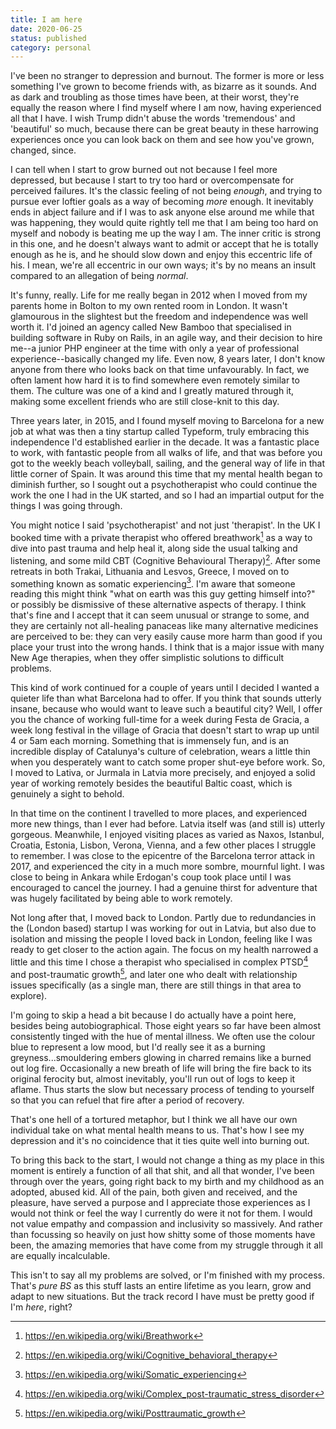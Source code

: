 ```yaml
---
title: I am here
date: 2020-06-25
status: published
category: personal 
---
```


I've been no stranger to depression and burnout. The former is more or less something I've grown to become friends with, as bizarre as it sounds. And as dark and troubling as those times have been, at their worst, they're equally the reason where I find myself where I am now, having experienced all that I have. I wish Trump didn't abuse the words 'tremendous' and 'beautiful' so much, because there can be great beauty in these harrowing experiences once you can look back on them and see how you've grown, changed, since.

I can tell when I start to grow burned out not because I feel more depressed, but because I start to try too hard or overcompensate for perceived failures. It's the classic feeling of not being _enough_, and trying to pursue ever loftier goals as a way of becoming _more_ enough. It inevitably ends in abject failure and if I was to ask anyone else around me while that was happening, they would quite rightly tell me that I am being too hard on myself and nobody is beating me up the way I am. The inner critic is strong in this one, and he doesn't always want to admit or accept that he is totally enough as he is, and he should slow down and enjoy this eccentric life of his. I mean, we're all eccentric in our own ways; it's by no means an insult compared to an allegation of being _normal_.

It's funny, really. Life for me really began in 2012 when I moved from my parents home in Bolton to my own rented room in London. It wasn't glamourous in the slightest but the freedom and independence was well worth it. I'd joined an agency called New Bamboo that specialised in building software in Ruby on Rails, in an agile way, and their decision to hire me--a junior PHP engineer at the time with only a year of professional experience--basically changed my life. Even now, 8 years later, I don't know anyone from there who looks back on that time unfavourably. In fact, we often lament how hard it is to find somewhere even remotely similar to them. The culture was one of a kind and I greatly matured through it, making some excellent friends who are still close-knit to this day.

Three years later, in 2015, and I found myself moving to Barcelona for a new job at what was then a tiny startup called Typeform, truly embracing this independence I'd established earlier in the decade. It was a fantastic place to work, with fantastic people from all walks of life, and that was before you got to the weekly beach volleyball, sailing, and the general way of life in that little corner of Spain. It was around this time that my mental health began to diminish further, so I sought out a psychotherapist who could continue the work the one I had in the UK started, and so I had an impartial output for the things I was going through.

You might notice I said 'psychotherapist' and not just 'therapist'. In the UK I booked time with a private therapist who offered breathwork[^1] as a way to dive into past trauma and help heal it, along side the usual talking and listening, and some mild CBT (Cognitive Behavioural Therapy)[^2]. After some retreats in both Trakai, Lithuania and Lesvos, Greece, I moved on to something known as somatic experiencing[^3]. I'm aware that someone reading this might think "what on earth was this guy getting himself into?" or possibly be dismissive of these alternative aspects of therapy. I think that's fine and I accept that it can seem unusual or strange to some, and they are certainly not all-healing panaceas like many alternative medicines are perceived to be: they can very easily cause more harm than good if you place your trust into the wrong hands. I think that is a major issue with many New Age therapies, when they offer simplistic solutions to difficult problems.

This kind of work continued for a couple of years until I decided I wanted a quieter life than what Barcelona had to offer. If you think that sounds utterly insane, because who would want to leave such a beautiful city? Well, I offer you the chance of working full-time for a week during Festa de Gracia, a week long festival in the village of Gracia that doesn't start to wrap up until 4 or 5am each morning. Something that is immensely fun, and is an incredible display of Catalunya's culture of celebration, wears a little thin when you desperately want to catch some proper shut-eye before work. So, I moved to Lativa, or Jurmala in Latvia more precisely, and enjoyed a solid year of working remotely besides the beautiful Baltic coast, which is genuinely a sight to behold.

In that time on the continent I travelled to more places, and experienced more new things, than I ever had before. Latvia itself was (and still is) utterly gorgeous. Meanwhile, I enjoyed visiting places as varied as Naxos, Istanbul, Croatia, Estonia, Lisbon, Verona, Vienna, and a few other places I struggle to remember. I was close to the epicentre of the Barcelona terror attack in 2017, and experienced the city in a much more sombre, mournful light. I was close to being in Ankara while Erdogan's coup took place until I was encouraged to cancel the journey. I had a genuine thirst for adventure that was hugely facilitated by being able to work remotely. 

Not long after that, I moved back to London. Partly due to redundancies in the (London based) startup I was working for out in Latvia, but also due to isolation and missing the people I loved back in London, feeling like I was ready to get closer to the action again. The focus on my health narrowed a little and this time I chose a therapist who specialised in complex PTSD[^4] and post-traumatic growth[^5], and later one who dealt with relationship issues specifically (as a single man, there are still things in that area to explore).

I'm going to skip a head a bit because I do actually have a point here, besides being autobiographical. Those eight years so far have been almost consistently tinged with the hue of mental illness. We often use the colour blue to represent a low mood, but I'd really see it as a burning greyness...smouldering embers glowing in charred remains like a burned out log fire. Occasionally a new breath of life will bring the fire back to its original ferocity but, almost inevitably, you'll run out of logs to keep it aflame. Thus starts the slow but necessary process of tending to yourself so that you can refuel that fire after a period of recovery.

That's one hell of a tortured metaphor, but I think we all have our own individual take on what mental health means to us. That's how I see my depression and it's no coincidence that it ties quite well into burning out.

To bring this back to the start, I would not change a thing as my place in this moment is entirely a function of all that shit, and all that wonder, I've been through over the years, going right back to my birth and my childhood as an adopted, abused kid. All of the pain, both given and received, and the pleasure, have served a purpose and I appreciate those experiences as I would not think or feel the way I currently do were it not for them. I would not value empathy and compassion and inclusivity so massively. And rather than focussing so heavily on just how shitty some of those moments have been, the amazing memories that have come from my struggle through it all are equally incalculable.

This isn't to say all my problems are solved, or I'm finished with my process. That's *pure BS* as this stuff lasts an entire lifetime as you learn, grow and adapt to new situations. But the track record I have must be pretty good if I'm _here_, right?



[^1]: <https://en.wikipedia.org/wiki/Breathwork>
[^2]: <https://en.wikipedia.org/wiki/Cognitive_behavioral_therapy>
[^3]: <https://en.wikipedia.org/wiki/Somatic_experiencing>
[^4]: <https://en.wikipedia.org/wiki/Complex_post-traumatic_stress_disorder>
[^5]: <https://en.wikipedia.org/wiki/Posttraumatic_growth>
